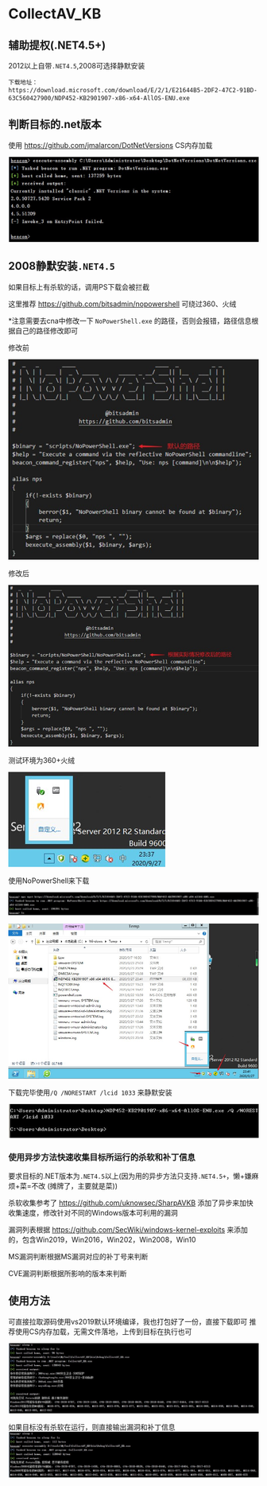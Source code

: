 # CollectAV_KB
## 辅助提权(.NET4.5+)
2012以上自带`.NET4.5`,2008可选择静默安装
```
下载地址：
https://download.microsoft.com/download/E/2/1/E21644B5-2DF2-47C2-91BD-63C560427900/NDP452-KB2901907-x86-x64-AllOS-ENU.exe
```
## 判断目标的.net版本
使用 https://github.com/jmalarcon/DotNetVersions
CS内存加载

![images](https://github.com/TryA9ain/CollectAV_KB/blob/master/images/Snipaste_2020-09-27_23-53-19.jpg)
## 2008静默安装`.NET4.5`
如果目标上有杀软的话，调用PS下载会被拦截

这里推荐 https://github.com/bitsadmin/nopowershell 可绕过360、火绒

*注意需要去cna中修改一下 `NoPowerShell.exe` 的路径，否则会报错，路径信息根据自己的路径修改即可

修改前

![images](https://github.com/TryA9ain/CollectAV_KB/blob/master/images/Snipaste_2020-09-27_23-30-59.jpg)

修改后

![images](https://github.com/TryA9ain/CollectAV_KB/blob/master/images/Snipaste_2020-09-27_23-31-31.jpg)

测试环境为360+火绒

![images](https://github.com/TryA9ain/CollectAV_KB/blob/master/images/Snipaste_2020-09-27_23-37-49.jpg)

使用NoPowerShell来下载

![images](https://github.com/TryA9ain/CollectAV_KB/blob/master/images/Snipaste_2020-09-27_23-46-04.jpg)

![images](https://github.com/TryA9ain/CollectAV_KB/blob/master/images/Snipaste_2020-09-27_23-42-10.jpg)

下载完毕使用`/Q /NORESTART /lcid 1033` 来静默安装

![images](https://github.com/TryA9ain/CollectAV_KB/blob/master/images/Snipaste_2020-09-27_23-43-02.jpg)

### 使用异步方法快速收集目标所运行的杀软和补丁信息
要求目标的.NET版本为`.NET4.5`以上(因为用的异步方法只支持`.NET4.5+`，懒+嫌麻烦+菜=不改 (摊牌了，主要就是菜))

杀软收集参考了 https://github.com/uknowsec/SharpAVKB
添加了异步来加快收集速度，修改针对不同的Windows版本可利用的漏洞

漏洞列表根据 https://github.com/SecWiki/windows-kernel-exploits 
来添加的，包含Win2019，Win2016，Win202，Win2008，Win10

MS漏洞判断根据MS漏洞对应的补丁号来判断

CVE漏洞判断根据所影响的版本来判断
## 使用方法
可直接拉取源码使用vs2019默认环境编译，我也打包好了一份，直接下载即可
推荐使用CS内存加载，无需文件落地，上传到目标在执行也可

![images](https://github.com/TryA9ain/CollectAV_KB/blob/master/images/Snipaste_2020-09-27_22-56-16.jpg)

如果目标没有杀软在运行，则直接输出漏洞和补丁信息
![images](https://github.com/TryA9ain/CollectAV_KB/blob/master/images/Snipaste_2020-09-27_23-21-11.jpg)
